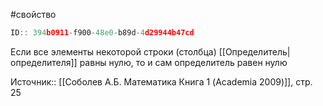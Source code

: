 #свойство 

```javascript
ID:: 394b0911-f900-48e0-b89d-4d29944b47cd 
```

Если все элементы некоторой строки (столбца) [[Определитель|определителя]] равны нулю, то и сам определитель равен нулю

Источник:: [[Соболев А.Б. Математика Книга 1 (Academia 2009)]], стр. 25